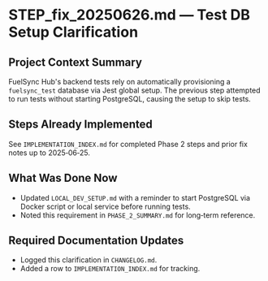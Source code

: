 # STEP_fix_20250626.md — Test DB Setup Clarification

## Project Context Summary
FuelSync Hub's backend tests rely on automatically provisioning a `fuelsync_test` database via Jest global setup. The previous step attempted to run tests without starting PostgreSQL, causing the setup to skip tests.

## Steps Already Implemented
See `IMPLEMENTATION_INDEX.md` for completed Phase 2 steps and prior fix notes up to 2025‑06‑25.

## What Was Done Now
- Updated `LOCAL_DEV_SETUP.md` with a reminder to start PostgreSQL via Docker script or local service before running tests.
- Noted this requirement in `PHASE_2_SUMMARY.md` for long‑term reference.

## Required Documentation Updates
- Logged this clarification in `CHANGELOG.md`.
- Added a row to `IMPLEMENTATION_INDEX.md` for tracking.
